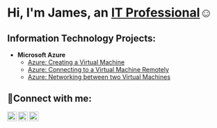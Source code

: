 <h1>Hi, I'm James, an <a href="https://www.linkedin.com/in/james-logue-iv-8536a9190/">IT Professional</a>☺</h1>

<h2> Information Technology Projects:</h2>

- <b>Microsoft Azure</b>
  - [Azure: Creating a Virtual Machine](http://github.com/JamesGibsonLogueIV/osticket-prereqs)
  - [Azure: Connecting to a Virtual Machine Remotely](https://github.com/joshmadakorcchi/ticket-lifecycle)
  - [Azure: Networking between two Virtual Machines](https://github.com/joshmadakorcchi/post-install-config)
  

<h2>🤳Connect with me:</h2>

[<img align="left" alt="Josh | Twitter" width="22px" src="https://cdn.jsdelivr.net/npm/simple-icons@v3/icons/twitter.svg" />][twitter]
[<img align="left" alt="Josh | LinkedIn" width="22px" src="https://cdn.jsdelivr.net/npm/simple-icons@v3/icons/linkedin.svg" />][linkedin]
[<img align="left" alt="Josh | Instagram" width="22px" src="https://cdn.jsdelivr.net/npm/simple-icons@v3/icons/instagram.svg" />][instagram]

[twitter]: https://twitter.com/Josh
[instagram]: https://www.instagram.com/Josh
[linkedin]: https://linkedin.com/in/Josh
